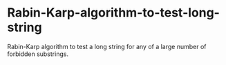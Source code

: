 # Rabin-Karp-algorithm-to-test-long-string
Rabin-Karp algorithm to test a long string for any of a large number of forbidden substrings.
